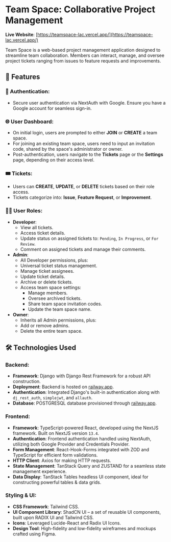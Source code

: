 # Team Space: Collaborative Project Management

**Live Website**: [https://teamspace-lac.vercel.app/](https://teamspace-lac.vercel.app/)

Team Space is a web-based project management application designed to streamline team collaboration. Members can interact, manage, and oversee project tickets ranging from issues to feature requests and improvements.

## 🚀 Features

### 🛂 Authentication:

- Secure user authentication via NextAuth with Google. Ensure you have a Google account for seamless sign-in.

### 🌐 User Dashboard:

- On initial login, users are prompted to either **JOIN** or **CREATE** a team space.
- For joining an existing team space, users need to input an invitation code, shared by the space's administrator or owner.
- Post-authentication, users navigate to the **Tickets** page or the **Settings** page, depending on their access level.

### 🎟 Tickets:

- Users can **CREATE**, **UPDATE**, or **DELETE** tickets based on their role access.
- Tickets categorize into: **Issue**, **Feature Request**, or **Improvement**.

### 🧑‍💼 User Roles:

- **Developer**:
  - View all tickets.
  - Access ticket details.
  - Update status on assigned tickets to: `Pending`, `In Progress`, or `For Review`.
  - Comment on assigned tickets and manage their comments.
- **Admin**:
  - All Developer permissions, plus:
  - Universal ticket status management.
  - Manage ticket assignees.
  - Update ticket details.
  - Archive or delete tickets.
  - Access team space settings:
    - Manage members.
    - Oversee archived tickets.
    - Share team space invitation codes.
    - Update the team space name.
- **Owner**:
  - Inherits all Admin permissions, plus:
  - Add or remove admins.
  - Delete the entire team space.

## 🛠 Technologies Used

### Backend:

- **Framework**: Django with Django Rest Framework for a robust API construction.
- **Deployment**: Backend is hosted on [railway.app](https://railway.app).
- **Authentication**: Integrated Django's built-in authentication along with `dj_rest_auth`, `simplejwt`, and `allauth`.
- **Database**: POSTGRESQL database provisioned through [railway.app](https://railway.app).

### Frontend:

- **Framework**: TypeScript-powered React, developed using the NextJS framework. Built on NextJS version `13.4`.
- **Authentication**: Frontend authentication handled using NextAuth, utilizing both Google Provider and Credentials Provider.
- **Form Management**: React-Hook-Forms integrated with ZOD and TypeScript for efficient form validations.
- **HTTP Client**: Axios for making HTTP requests.
- **State Management**: TanStack Query and ZUSTAND for a seamless state management experience.
- **Data Display**: TanStack Tables headless UI component, ideal for constructing powerful tables & data grids.

### Styling & UI:

- **CSS Framework**: Tailwind CSS.
- **UI Component Library**: ShadCN UI – a set of reusable UI components, built upon RADIX UI and Tailwind CSS.
- **Icons**: Leveraged Lucide-React and Radix UI Icons.
- **Design Tool**: High-fidelity and low-fidelity wireframes and mockups crafted using Figma.
